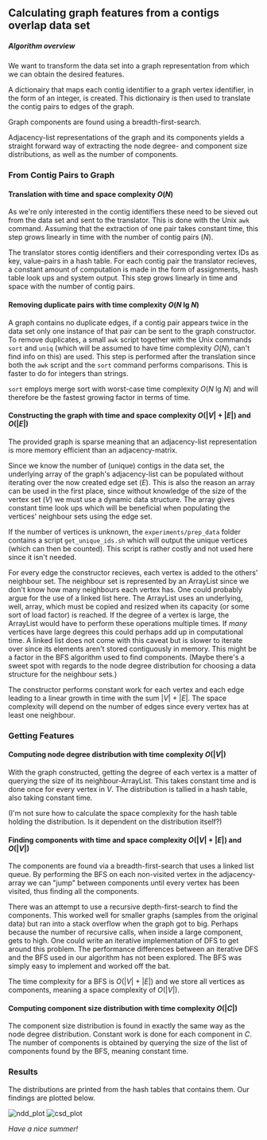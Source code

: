 ## Calculating graph features from a contigs overlap data set

##### Algorithm overview

We want to transform the data set into a graph representation from which we can
obtain the desired features.

A dictionairy that maps each contig identifier to a graph
vertex identifier, in the form of an integer, is created. This dictionairy is
then used to translate the contig pairs to edges of the graph.

Graph components are found using a breadth-first-search.

Adjacency-list representations of the graph and its components yields a
straight forward way of extracting the node degree- and component size
distributions, as well as the number of components.

### From Contig Pairs to Graph

#### Translation with time and space complexity *O*(_N_)

As we're only interested in the contig identifiers these need to be sieved
out from the data set and sent to the translator. This is done with the Unix
`awk` command. Assuming that the extraction of one pair takes constant time,
this step grows linearly in time with the number of contig pairs (_N_).

The translator stores contig identifiers and their corresponding vertex IDs
as key, value-pairs in a hash table.
For each contig pair the translator recieves, a constant amount of
computation is made in the form of assignments, hash table look
ups and system output. This step grows linearly in time and space with the
number of contig pairs.

#### Removing duplicate pairs with time complexity *O*(_N_ lg _N_)

A graph contains no duplicate edges, if a contig pair appears twice in the data
set only one instance of that pair can be sent to the graph constructor.
To remove duplicates, a small `awk` script together with the Unix commands
`sort` and `uniq` (which will be assumed to have time complexity *O*(_N_),
can't find info on this) are used.
This step is performed after the translation since both the `awk` script and
the `sort` command performs comparisons. This is faster to do for integers than
strings.

`sort` employs merge sort with worst-case time complexity *O*(_N_ lg _N_)
and will therefore be the fastest growing factor in terms of time.

#### Constructing the graph with time and space complexity *O*(|_V_| + |_E_|) and *O*(|_E_|)

The provided graph is sparse meaning that an adjacency-list representation is
more memory efficient than an adjacency-matrix.

Since we know the number of (unique) contigs in the data set, the underlying
array of the graph's adjacency-list can be populated without iterating over
the now created edge set (_E_). This is also the reason an array can be used in
the first place, since without knowledge of the size of the vertex set (_V_) we
must use a dynamic data structure. The array gives constant time look ups which
will be beneficial when populating the vertices' neighbour sets using the edge
set.

If the number of vertices is unknown, the `experiments/prep_data` folder
contains a script `get_unique_ids.sh` which will output the unique vertices
(which can then be counted).
This script is rather costly and not used here since it isn't needed.

For every edge the constructor recieves, each vertex is added to the others'
neighbour set. The neighbour set is represented by an ArrayList since we don't
know how many neighbours each vertex has. One could probably argue for the use
of a linked list here. The ArrayList uses an underlying, well, array, which
must be copied and resized when its capacity (or some sort of load factor) is
reached. If the degree of a vertex is large, the ArrayList would have to
perform these operations multiple times. If _many_ vertices have large degrees
this could perhaps add up in computational time. A linked list does not come
with this caveat but is slower to iterate over since its elements aren't
stored contiguously in memory. This might be a factor in the BFS algorithm
used to find components.
(Maybe there's a sweet spot with regards to the node degree distribution for
choosing a data structure for the neighbour sets.)

The constructor performs constant work for each vertex and each edge leading to
a linear growth in time with the sum |_V_| + |_E_|. The space complexity will
depend on the number of edges since every vertex has at least one neighbour.

### Getting Features

#### Computing node degree distribution with time complexity *O*(|_V_|)

With the graph constructed, getting the degree of each vertex is a matter of
querying the size of its neighbour-ArrayList. This takes constant time and is
done once for every vertex in _V_. The distribution is tallied in a hash table,
also taking constant time.

(I'm not sure how to calculate the space complexity for the hash table holding
the distribution. Is it dependent on the distribution itself?)

#### Finding components with time and space complexity *O*(|_V_| + |_E_|) and *O*(|_V_|)

The components are found via a breadth-first-search that uses a linked list
queue. By performing the BFS on each non-visited vertex in the adjacency-array
we can "jump" between components until every vertex has been visited, thus
finding all the components.

There was an attempt to use a recursive depth-first-search to find the
components. This worked well for smaller graphs (samples from the original
data) but ran into a stack overflow when the graph got to big. Perhaps
because the number of recursive calls, when inside a large component, gets to
high. One could write an iterative implementation of DFS to get around this
problem. The performance differences between an iterative DFS and the BFS used
in our algorithm has not been explored. The BFS was simply easy to implement
and worked off the bat.

The time complexity for a BFS is *O*(|_V_| + |_E_|) and we store all vertices
as components, meaning a space complexity of *O*(|_V_|).

#### Computing component size distribution with time complexity *O*(|_C_|)

The component size distribution is found in exactly the same way as the node
degree distribution. Constant work is done for each component in _C_. The
number of components is obtained by querying the size of the list of components
found by the BFS, meaning constant time.

### Results

The distributions are printed from the hash tables that contains them. Our
findings are plotted below.

![ndd_plot](https://user-images.githubusercontent.com/59459559/120906848-23370a80-c65d-11eb-9db5-afc51bf328ad.png)
![csd_plot](https://user-images.githubusercontent.com/59459559/120906843-1fa38380-c65d-11eb-92af-cdc1cefc3107.png)

_Have a nice summer!_
